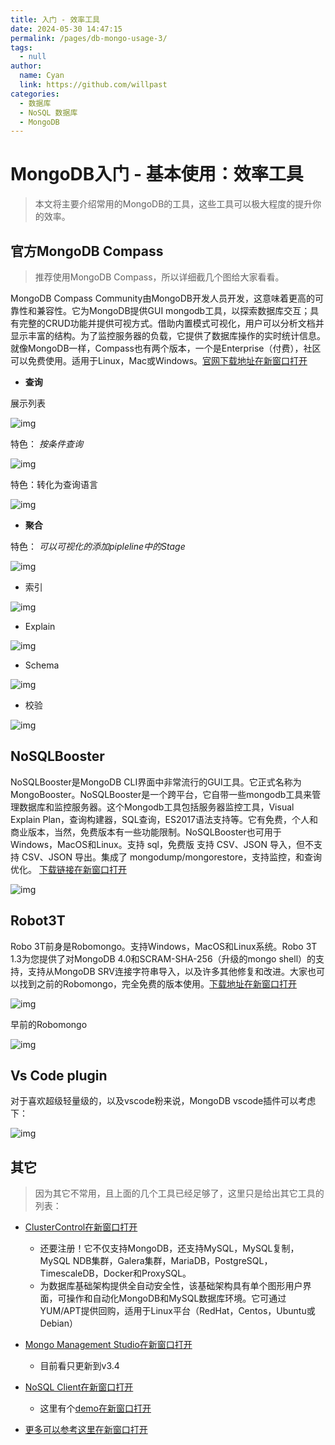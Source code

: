 ```yaml
---
title: 入门 - 效率工具
date: 2024-05-30 14:47:15
permalink: /pages/db-mongo-usage-3/
tags: 
  - null
author: 
  name: Cyan
  link: https://github.com/willpast
categories: 
  - 数据库
  - NoSQL 数据库
  - MongoDB
---
```

# MongoDB入门 - 基本使用：效率工具

> 本文将主要介绍常用的MongoDB的工具，这些工具可以极大程度的提升你的效率。

 

## 官方MongoDB Compass

> 推荐使用MongoDB Compass，所以详细截几个图给大家看看。

MongoDB Compass Community由MongoDB开发人员开发，这意味着更高的可靠性和兼容性。它为MongoDB提供GUI
mongodb工具，以探索数据库交互；具有完整的CRUD功能并提供可视方式。借助内置模式可视化，用户可以分析文档并显示丰富的结构。为了监控服务器的负载，它提供了数据库操作的实时统计信息。就像MongoDB一样，Compass也有两个版本，一个是Enterprise（付费），社区可以免费使用。适用于Linux，Mac或Windows。[官网下载地址在新窗口打开](https://www.mongodb.com/try/download/compass)

  * **查询**

展示列表

![img](https://cdn.jsdelivr.net/gh/willpast/image/blog/ka_java/mongo-x-usage-18.png)

特色： _按条件查询_

![img](https://cdn.jsdelivr.net/gh/willpast/image/blog/ka_java/mongo-x-usage-19.png)

特色：转化为查询语言

![img](https://cdn.jsdelivr.net/gh/willpast/image/blog/ka_java/mongo-x-usage-22.png)

  * **聚合**

特色： _可以可视化的添加pipleline中的Stage_

![img](https://cdn.jsdelivr.net/gh/willpast/image/blog/ka_java/mongo-x-usage-20.png)

  * 索引

![img](https://cdn.jsdelivr.net/gh/willpast/image/blog/ka_java/mongo-x-usage-24.png)

  * Explain

![img](https://cdn.jsdelivr.net/gh/willpast/image/blog/ka_java/mongo-x-usage-25.png)

  * Schema

![img](https://cdn.jsdelivr.net/gh/willpast/image/blog/ka_java/mongo-x-usage-21.png)

  * 校验

![img](https://cdn.jsdelivr.net/gh/willpast/image/blog/ka_java/mongo-x-usage-26.png)

## NoSQLBooster

NoSQLBooster是MongoDB
CLI界面中非常流行的GUI工具。它正式名称为MongoBooster。NoSQLBooster是一个跨平台，它自带一些mongodb工具来管理数据库和监控服务器。这个Mongodb工具包括服务器监控工具，Visual
Explain
Plan，查询构建器，SQL查询，ES2017语法支持等。它有免费，个人和商业版本，当然，免费版本有一些功能限制。NoSQLBooster也可用于Windows，MacOS和Linux。支持
sql，免费版 支持 CSV、JSON 导入，但不支持 CSV、JSON 导出。集成了 mongodump/mongorestore，支持监控，和查询优化。
[下载链接在新窗口打开](https://nosqlbooster.com/downloads)

![img](https://cdn.jsdelivr.net/gh/willpast/image/blog/ka_java/mongo-x-usage-22.webp)

## Robot3T

Robo 3T前身是Robomongo。支持Windows，MacOS和Linux系统。Robo 3T 1.3为您提供了对MongoDB
4.0和SCRAM-SHA-256（升级的mongo shell）的支持，支持从MongoDB
SRV连接字符串导入，以及许多其他修复和改进。大家也可以找到之前的Robomongo，完全免费的版本使用。[下载地址在新窗口打开](https://robomongo.org/download)

![img](https://cdn.jsdelivr.net/gh/willpast/image/blog/ka_java/mongo-x-usage-23.png)

早前的Robomongo

![img](https://cdn.jsdelivr.net/gh/willpast/image/blog/ka_java/mongo-x-usage-28.png)

## Vs Code plugin

对于喜欢超级轻量级的，以及vscode粉来说，MongoDB vscode插件可以考虑下：

![img](https://cdn.jsdelivr.net/gh/willpast/image/blog/ka_java/mongo-x-usage-27.png)

## 其它

> 因为其它不常用，且上面的几个工具已经足够了，这里只是给出其它工具的列表：

  * [ClusterControl在新窗口打开](https://severalnines.com/)

    * 还要注册！它不仅支持MongoDB，还支持MySQL，MySQL复制，MySQL NDB集群，Galera集群，MariaDB，PostgreSQL，TimescaleDB，Docker和ProxySQL。
    * 为数据库基础架构提供全自动安全性，该基础架构具有单个图形用户界面，可操作和自动化MongoDB和MySQL数据库环境。它可通过YUM/APT提供回购，适用于Linux平台（RedHat，Centos，Ubuntu或Debian）
  * [Mongo Management Studio在新窗口打开](http://mms.litixsoft.de/index.php?lang=de/)

    * 目前看只更新到v3.4
  * [NoSQL Client在新窗口打开](https://www.nosqlclient.com/)

    * 这里有个[demo在新窗口打开](https://www.nosqlclient.com/demo/)
  * [更多可以参考这里在新窗口打开](https://developer.aliyun.com/article/721720)

 